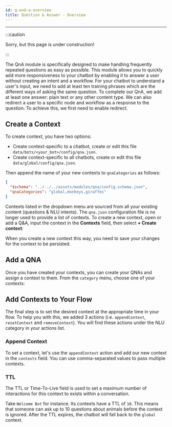 ```yaml
---
id: q-and-a-overview
title: Question & Answer - Overview
---
```


-----------

:::caution

Sorry, but this page is under construction!

:::

The QnA module is specifically designed to make handling frequently repeated questions as easy as possible. This module allows you to quickly add more responsiveness to your chatbot by enabling it to answer a user without creating an intent and a workflow. For your chatbot to understand a user's input, we need to add at least ten training phrases which are the different ways of asking the same question. To complete our QnA, we add at least one answer: plain text or any other content type. We can also redirect a user to a specific node and workflow as a response to the question. To achieve this, we first need to enable redirect.

## Create a Context

To create context, you have two options:

- Create context-specific to a chatbot, create or edit this file `data/bots/<your_bot>/config/qna.json`.
- Create context-specific to all chatbots, create or edit this file `data/global/config/qna.json`.

Then append the name of your new contexts to `qnaCategories` as follows:

```json
{
  "$schema": "../../../assets/modules/qna/config.schema.json",
  "qnaCategories": "global,monkeys,giraffes"
}
```

Contexts listed in the dropdown menu are sourced from all your existing content (questions & NLU intents). The `qna.json` configuration file is no longer used to provide a list of contexts. To create a new context, open or add a Q&A, input the context in the **Contexts** field, then select **+ Create context**:

When you create a new context this way, you need to save your changes for the context to be persisted. 

## Add a QNA

Once you have created your contexts, you can create your QNAs and assign a context to them. From the `category` menu, choose one of your contexts:

## Add Contexts to Your Flow

The final step is to set the desired context at the appropriate time in your flow. To help you with this, we added 3 actions (i.e. `appendContext`, `resetContext` and `removeContext`). You will find these actions under the NLU category in your actions list.

### Append Context

To set a context, let's use the `appendContext` action and add our new context in the `contexts` field. You can use comma-separated values to pass multiple contexts.

### TTL

The TTL or Time-To-Live field is used to set a maximum number of interactions for this context to exists within a conversation.

Take `Welcome Bot` for instance. Its contexts have a TTL of `10`. This means that someone can ask up to 10 questions about animals before the context is ignored. After the TTL expires, the chatbot will fall back to the `global` context.
